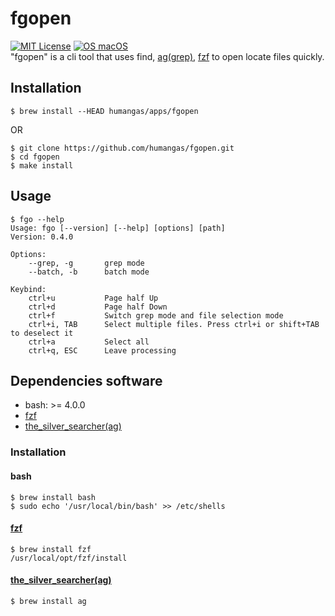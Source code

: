 # fgopen
[![MIT License](http://img.shields.io/badge/license-MIT-blue.svg?style=flat)](LICENSE)
[![OS macOS](https://img.shields.io/badge/OS-macOS-blue.svg)](OS)  
"fgopen" is a cli tool that uses find, [ag(grep)](https://github.com/ggreer/the_silver_searcher#macos), [fzf](https://github.com/junegunn/fzf#using-homebrew) to open locate files quickly.


## Installation
```
$ brew install --HEAD humangas/apps/fgopen
```
OR
```
$ git clone https://github.com/humangas/fgopen.git
$ cd fgopen
$ make install
```


## Usage
```
$ fgo --help
Usage: fgo [--version] [--help] [options] [path]
Version: 0.4.0

Options:
    --grep, -g       grep mode
    --batch, -b      batch mode 

Keybind:
    ctrl+u           Page half Up
    ctrl+d           Page half Down
    ctrl+f           Switch grep mode and file selection mode
    ctrl+i, TAB      Select multiple files. Press ctrl+i or shift+TAB to deselect it
    ctrl+a           Select all
    ctrl+q, ESC      Leave processing

```


## Dependencies software
- bash: >= 4.0.0
- [fzf](https://github.com/junegunn/fzf)
- [the_silver_searcher(ag)](https://github.com/ggreer/the_silver_searcher)

### Installation
#### bash
```
$ brew install bash
$ sudo echo '/usr/local/bin/bash' >> /etc/shells
```

#### [fzf](https://github.com/junegunn/fzf#using-homebrew)
```
$ brew install fzf
/usr/local/opt/fzf/install
```

#### [the_silver_searcher(ag)](https://github.com/ggreer/the_silver_searcher#macos)
```
$ brew install ag
```
